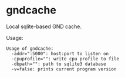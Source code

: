 gndcache
========

Local sqlite-based GND cache.

Usage:

    Usage of gndcache:
      -addr=":5000": host:port to listen on
      -cpuprofile="": write cpu profile to file
      -dbpath="": path to sqlite3 database
      -v=false: prints current program version

